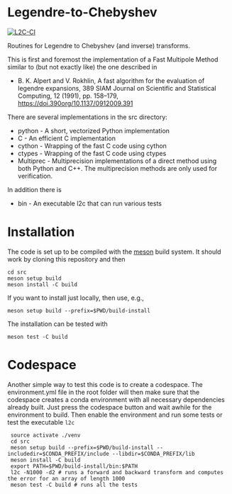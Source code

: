 # Legendre-to-Chebyshev

[![L2C-CI](https://github.com/spectralDNS/Legendre-to-Chebyshev/actions/workflows/l2c.yml/badge.svg)](https://github.com/spectralDNS/Legendre-to-Chebyshev/actions/workflows/l2c.yml)

Routines for Legendre to Chebyshev (and inverse) transforms.

This is first and foremost the implementation of a Fast Multipole Method similar to (but not exactly like) the one described in

  * B. K. Alpert and V. Rokhlin, A fast algorithm for the evaluation of legendre expansions, 389 SIAM Journal on Scientific and Statistical Computing, 12 (1991), pp. 158–179, https://doi.390org/10.1137/0912009.391

There are several implementations in the src directory:
  * python - A short, vectorized Python implementation
  * C - An efficient C implementation
  * cython - Wrapping of the fast C code using cython
  * ctypes - Wrapping of the fast C code using ctypes
  * Multiprec - Multiprecision implementations of a direct method using both Python and C++. The multiprecision methods are only used for verification.

In addition there is
  * bin - An executable l2c that can run various tests

# Installation
The code is set up to be compiled with the [meson](https://mesonbuild.com) build system. It should work by cloning this repository and then

    cd src
    meson setup build
    meson install -C build

If you want to install just locally, then use, e.g.,

    meson setup build --prefix=$PWD/build-install

The installation can be tested with

    meson test -C build

# Codespace
Another simple way to test this code is to create a codespace. The environment.yml file in the root folder will then make sure that the codespace creates a conda environment with all necessary dependencies already built. Just press the codespace button and wait awhile for the environment to build. Then enable the environment and run some tests or test the executable `l2c`

     source activate ./venv
     cd src
     meson setup build --prefix=$PWD/build-install --includedir=$CONDA_PREFIX/include --libdir=$CONDA_PREFIX/lib
     meson install -C build
     export PATH=$PWD/build-install/bin:$PATH
     l2c -N1000 -d2 # runs a forward and backward transform and computes the error for an array of length 1000
     meson test -C build # runs all the tests
